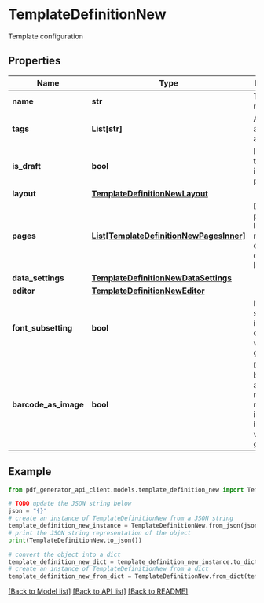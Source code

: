 # TemplateDefinitionNew

Template configuration

## Properties

Name | Type | Description | Notes
------------ | ------------- | ------------- | -------------
**name** | **str** | Template name | 
**tags** | **List[str]** | A list of tags assigned to a template | [optional] 
**is_draft** | **bool** | Indicates if the template is a draft or published. | [optional] 
**layout** | [**TemplateDefinitionNewLayout**](TemplateDefinitionNewLayout.md) |  | [optional] 
**pages** | [**List[TemplateDefinitionNewPagesInner]**](TemplateDefinitionNewPagesInner.md) | Defines page or label size, margins and components on page or label | [optional] 
**data_settings** | [**TemplateDefinitionNewDataSettings**](TemplateDefinitionNewDataSettings.md) |  | [optional] 
**editor** | [**TemplateDefinitionNewEditor**](TemplateDefinitionNewEditor.md) |  | [optional] 
**font_subsetting** | **bool** | If font-subsetting is applied to document when generated | [optional] [default to False]
**barcode_as_image** | **bool** | Defines if barcodes are rendered as raster images instead of vector graphics. | [optional] [default to False]

## Example

```python
from pdf_generator_api_client.models.template_definition_new import TemplateDefinitionNew

# TODO update the JSON string below
json = "{}"
# create an instance of TemplateDefinitionNew from a JSON string
template_definition_new_instance = TemplateDefinitionNew.from_json(json)
# print the JSON string representation of the object
print(TemplateDefinitionNew.to_json())

# convert the object into a dict
template_definition_new_dict = template_definition_new_instance.to_dict()
# create an instance of TemplateDefinitionNew from a dict
template_definition_new_from_dict = TemplateDefinitionNew.from_dict(template_definition_new_dict)
```
[[Back to Model list]](../README.md#documentation-for-models) [[Back to API list]](../README.md#documentation-for-api-endpoints) [[Back to README]](../README.md)


